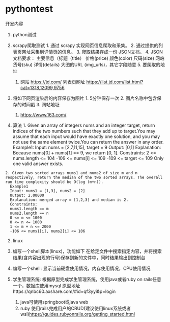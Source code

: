 # pythontest

开发内容

1. python测试
  1. scrapy爬取测试
    1. 通过 scrapy 实现网页信息爬取和采集。
    2. 通过提供的列表页网址采集到详情页的信息。
    3. 爬取结果存成一份 JSON文档。
    4. JSON文档要求： 主要信息（标题（title） 价格(price) 颜色(color) 尺码(size) 网站货号(sku) 详情(details) 大图的URL (img_urls)，其它字段随意
    5. 要爬取的地址
     1. 网站 https://jd.com/
        列表页网址 https://list.jd.com/list.html?cat=1318,12099,9756

  2. 将如下网页渲染后的内容保存为图片
    1. 5分钟保存一次
    2. 图片名称中包含保存的时间戳
    3. 网站地址
      1. https://www.163.com/
    
  3. 算法
    1. Given an array of integers nums and an integer target, return indices of the two numbers such that they add up to target.You may assume that each input would have exactly one solution, and you may not use the same element twice.You can return the answer in any order.
      Example1:
      Input: nums = [2,7,11,15], target = 9
      Output: [0,1]
      Explanation: Because nums[0] + nums[1] == 9, we return [0, 1].
      Constraints:
      2 <= nums.length <= 104
      -109 <= nums[i] <= 109
      -109 <= target <= 109
      Only one valid answer exists.

    2. Given two sorted arrays nums1 and nums2 of size m and n respectively, return the median of the two sorted arrays. The overall run time complexity should be O(log (m+n)).
      Example1
      Input: nums1 = [1,3], nums2 = [2]
      Output: ‪2.00000‬
      Explanation: merged array = [1,2,3] and median is 2.
      Constraints:
      nums1.length == m
      nums2.length == n
      0 <= m <= 1000
      0 <= n <= 1000
      1 <= m + n <= 2000
      -106 <= nums1[i], nums2[i] <= 106

2. linux    
  1. 编写一个shell脚本(linux)，功能如下
  在给定文件中搜索指定内容，并将搜索结果(含内容出现的行号)保存到新的文件中，同时结果输出到控制台
  2. 编写一个shell: 显示当前硬盘使用情况，内存使用情况，CPU使用情况

3. 学生管理系统:
   根据原型完成学生管理系统，使用java或者ruby on rails任意一个，数据库使用mysql
   原型地址https://qnbc60.axshare.com/#id=qf3yyi&p=login
   1. java可使用springboot或java web
   5. ruby 使用rails完成用户的CRUD(建议使用linux系统或者wsl)https://guides.rubyonrails.org/getting_started.html